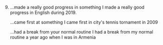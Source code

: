 9.
    ...made a really good progress in something
        I made a really good progress in English during 2019.

    ...came first at something
        I came first in city's tennis tornament in 2009

    ...had a break from your normal routine
        I had a break from my normal routine a year ago when I was in Armenia